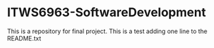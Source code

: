 ITWS6963-SoftwareDevelopment
============================
This is a  repository for final project.
This is a test adding one line to the README.txt
